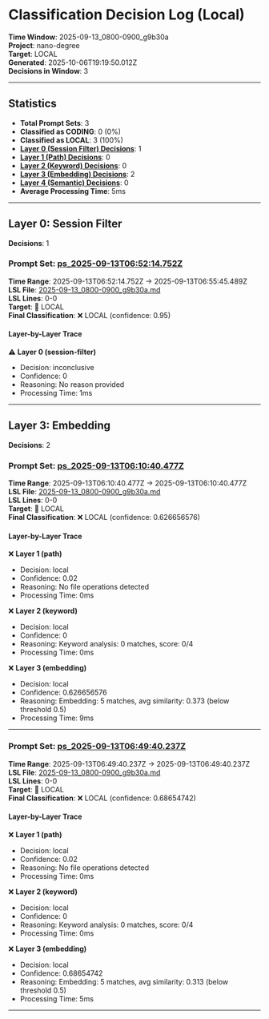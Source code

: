 # Classification Decision Log (Local)

**Time Window**: 2025-09-13_0800-0900_g9b30a<br>
**Project**: nano-degree<br>
**Target**: LOCAL<br>
**Generated**: 2025-10-06T19:19:50.012Z<br>
**Decisions in Window**: 3

---

## Statistics

- **Total Prompt Sets**: 3
- **Classified as CODING**: 0 (0%)
- **Classified as LOCAL**: 3 (100%)
- **[Layer 0 (Session Filter) Decisions](#layer-0-session-filter)**: 1
- **[Layer 1 (Path) Decisions](#layer-1-path)**: 0
- **[Layer 2 (Keyword) Decisions](#layer-2-keyword)**: 0
- **[Layer 3 (Embedding) Decisions](#layer-3-embedding)**: 2
- **[Layer 4 (Semantic) Decisions](#layer-4-semantic)**: 0
- **Average Processing Time**: 5ms

---

## Layer 0: Session Filter

**Decisions**: 1

### Prompt Set: [ps_2025-09-13T06:52:14.752Z](../../history/2025-09-13_0800-0900_g9b30a.md#ps_2025-09-13T06:52:14.752Z)

**Time Range**: 2025-09-13T06:52:14.752Z → 2025-09-13T06:55:45.489Z<br>
**LSL File**: [2025-09-13_0800-0900_g9b30a.md](../../history/2025-09-13_0800-0900_g9b30a.md#ps_2025-09-13T06:52:14.752Z)<br>
**LSL Lines**: 0-0<br>
**Target**: 📍 LOCAL<br>
**Final Classification**: ❌ LOCAL (confidence: 0.95)

#### Layer-by-Layer Trace

⚠️ **Layer 0 (session-filter)**
- Decision: inconclusive
- Confidence: 0
- Reasoning: No reason provided
- Processing Time: 1ms

---

## Layer 3: Embedding

**Decisions**: 2

### Prompt Set: [ps_2025-09-13T06:10:40.477Z](../../history/2025-09-13_0800-0900_g9b30a.md#ps_2025-09-13T06:10:40.477Z)

**Time Range**: 2025-09-13T06:10:40.477Z → 2025-09-13T06:10:40.477Z<br>
**LSL File**: [2025-09-13_0800-0900_g9b30a.md](../../history/2025-09-13_0800-0900_g9b30a.md#ps_2025-09-13T06:10:40.477Z)<br>
**LSL Lines**: 0-0<br>
**Target**: 📍 LOCAL<br>
**Final Classification**: ❌ LOCAL (confidence: 0.626656576)

#### Layer-by-Layer Trace

❌ **Layer 1 (path)**
- Decision: local
- Confidence: 0.02
- Reasoning: No file operations detected
- Processing Time: 0ms

❌ **Layer 2 (keyword)**
- Decision: local
- Confidence: 0
- Reasoning: Keyword analysis: 0 matches, score: 0/4
- Processing Time: 0ms

❌ **Layer 3 (embedding)**
- Decision: local
- Confidence: 0.626656576
- Reasoning: Embedding: 5 matches, avg similarity: 0.373 (below threshold 0.5)
- Processing Time: 9ms

---

### Prompt Set: [ps_2025-09-13T06:49:40.237Z](../../history/2025-09-13_0800-0900_g9b30a.md#ps_2025-09-13T06:49:40.237Z)

**Time Range**: 2025-09-13T06:49:40.237Z → 2025-09-13T06:49:40.237Z<br>
**LSL File**: [2025-09-13_0800-0900_g9b30a.md](../../history/2025-09-13_0800-0900_g9b30a.md#ps_2025-09-13T06:49:40.237Z)<br>
**LSL Lines**: 0-0<br>
**Target**: 📍 LOCAL<br>
**Final Classification**: ❌ LOCAL (confidence: 0.68654742)

#### Layer-by-Layer Trace

❌ **Layer 1 (path)**
- Decision: local
- Confidence: 0.02
- Reasoning: No file operations detected
- Processing Time: 0ms

❌ **Layer 2 (keyword)**
- Decision: local
- Confidence: 0
- Reasoning: Keyword analysis: 0 matches, score: 0/4
- Processing Time: 0ms

❌ **Layer 3 (embedding)**
- Decision: local
- Confidence: 0.68654742
- Reasoning: Embedding: 5 matches, avg similarity: 0.313 (below threshold 0.5)
- Processing Time: 5ms

---

